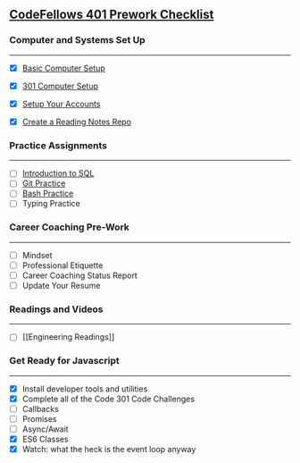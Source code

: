 ## [CodeFellows 401 Prework Checklist](https://codefellows.github.io/code-401-javascript-guide/curriculum/prework/)

### Computer and Systems Set Up
___
- [x] [Basic Computer Setup](https://codefellows.github.io/setup-guide/)
- [x] [301 Computer Setup](https://codefellows.github.io/setup-guide/code-301/)
- [x] [Setup Your Accounts](https://codefellows.github.io/common_curriculum/prework/setup-your-accounts)
- [x] [Create a Reading Notes Repo](https://codefellows.github.io/common_curriculum/prework/setup-readings)


### Practice Assignments
___
- [ ] [Introduction to SQL](https://codefellows.github.io/common_curriculum/prework/SQL)
- [ ] [Git Practice](https://learngitbranching.js.org/)
- [ ] [Bash Practice](https://codefellows.github.io/common_curriculum/prework/terminal)
- [ ] Typing Practice

### Career Coaching Pre-Work
--- 
- [ ] Mindset
- [ ] Professional Etiquette
- [ ] Career Coaching Status Report
- [ ] Update Your Resume

### Readings and Videos
___
- [ ] [[Engineering Readings]]

### Get Ready for Javascript
___
- [x]  Install developer  tools and utilities
- [x] Complete all of the Code 301 Code Challenges
- [ ] Callbacks
- [ ] Promises
- [ ] Async/Await
- [x] ES6 Classes
- [x] Watch: what the heck is the event loop anyway
